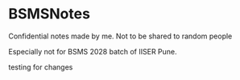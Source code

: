 # BSMSNotes

Confidential notes made by me. Not to be shared to random people

Especially not for BSMS 2028 batch of IISER Pune.

testing for changes
